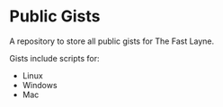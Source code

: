 # Public Gists #

A repository to store all public gists for The Fast Layne.

Gists include scripts for:

- Linux
- Windows
- Mac
